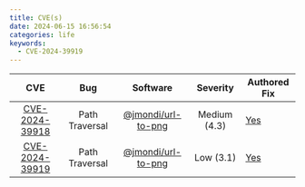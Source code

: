 ```yaml
---
title: CVE(s)
date: 2024-06-15 16:56:54
categories: life
keywords:
  - CVE-2024-39919
---
```


|                                CVE                                |      Bug       |                                Software                                |   Severity   | Authored Fix                                                                               |
| :---------------------------------------------------------------: | :------------: | :--------------------------------------------------------------------: | :----------: | ------------------------------------------------------------------------------------------ |
| [CVE-2024-39918](https://nvd.nist.gov/vuln/detail/CVE-2024-39918) | Path Traversal | [@jmondi/url-to-png](https://www.npmjs.com/package/@jmondi/url-to-png) | Medium (4.3) | [Yes](https://github.com/jasonraimondi/url-to-png/security/advisories/GHSA-vvmv-wrvp-9gjr) |
| [CVE-2024-39919](https://nvd.nist.gov/vuln/detail/CVE-2024-39919) | Path Traversal | [@jmondi/url-to-png](https://www.npmjs.com/package/@jmondi/url-to-png) |  Low (3.1)   | [Yes](https://github.com/jasonraimondi/url-to-png/security/advisories/GHSA-342q-2mc2-5gmp) |
